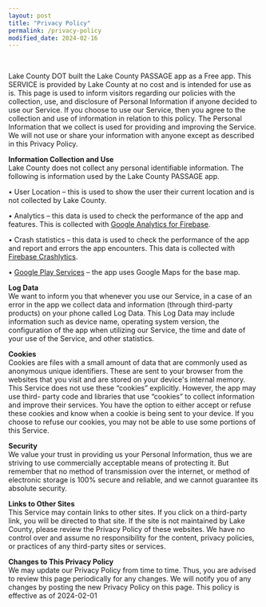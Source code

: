 ```yaml
---
layout: post
title: "Privacy Policy"
permalink: /privacy-policy
modified_date: 2024-02-16
---
```

<br>

Lake County DOT built the Lake County PASSAGE app as a Free app. This SERVICE is provided by Lake County at no cost and is intended for use as is.
This page is used to inform visitors regarding our policies with the collection, use, and disclosure of Personal Information if anyone decided to use our Service.
If you choose to use our Service, then you agree to the collection and use of information in relation to this policy. The Personal Information that we collect is used for providing and improving the Service. We will not use or share your information with anyone except as described in this Privacy Policy.

**Information Collection and Use**\
Lake County does not collect any personal identifiable information. The following is information used by the Lake County PASSAGE app.

•	User Location – this is used to show the user their current location and is not collected by Lake County.

•	Analytics – this data is used to check the performance of the app and features. This is collected with [Google Analytics for Firebase](https://firebase.google.com/support/privacy).

•	Crash statistics – this data is used to check the performance of the app and report and errors the app encounters. This data is collected with [Firebase Crashlytics](https://firebase.google.com/support/privacy/).

•	[Google Play Services](https://policies.google.com/privacy) – the app uses Google Maps for the base map.

**Log Data**\
We want to inform you that whenever you use our Service, in a case of an error in the app we collect data and information (through third-party products) on your phone called Log Data. This Log Data may include information such as device name, operating system version, the configuration of the app when utilizing our Service, the time and date of your use of the Service, and other statistics.

**Cookies**\
Cookies are files with a small amount of data that are commonly used as anonymous unique identifiers. These are sent to your browser from the websites that you visit and are stored on your device's internal memory.
This Service does not use these “cookies” explicitly. However, the app may use third- party code and libraries that use “cookies” to collect information and improve their
services. You have the option to either accept or refuse these cookies and know when a cookie is being sent to your device. If you choose to refuse our cookies, you may not be able to use some portions of this Service.

**Security**\
We value your trust in providing us your Personal Information, thus we are striving to use commercially acceptable means of protecting it. But remember that no method of transmission over the internet, or method of electronic storage is 100% secure and reliable, and we cannot guarantee its absolute security.

**Links to Other Sites**\
This Service may contain links to other sites. If you click on a third-party link, you will be directed to that site. If the site is not maintained by Lake County, please review the Privacy Policy of these websites. We have no control over and assume no responsibility for the content, privacy policies, or practices of any third-party sites or services.

**Changes to This Privacy Policy**\
We may update our Privacy Policy from time to time. Thus, you are advised to review this page periodically for any changes. We will notify you of any changes by posting the new Privacy Policy on this page.
This policy is effective as of 2024-02-01
